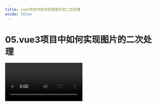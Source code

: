 ```yaml
---
title: vue3项目中如何实现图片的二次处理
aside: false
---
```


# 05.vue3项目中如何实现图片的二次处理

<video autoplay src="http://qn.chinavanes.com/tech/05.vue3项目中如何实现图片的二次处理.mp4" controls controlsList="nodownload" width="50%"/>

